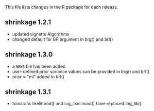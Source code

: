 This file lists changes in the R package for each release.

## shrinkage 1.2.1

* updated vignette Algorithms
* changed default for BP argument in brg() and brl()

## shrinkage 1.3.0

* a `NEWS` file has been added
* user-defined prior variance values can be provided in brg() and brl()
* prior = "ml" added to brl()

## shrinkage 1.3.1

* functions likelihood() and log_likelihood() have replaced log_lik()